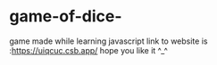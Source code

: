 # game-of-dice-
game made while learning javascript
link to website is :https://uiqcuc.csb.app/
hope you like it ^_^
